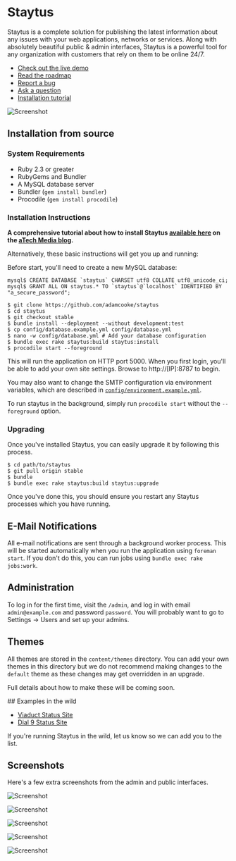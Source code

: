 # Staytus

Staytus is a complete solution for publishing the latest information about
any issues with your web applications, networks or services. Along with
absolutely beautiful public & admin interfaces, Staytus is a powerful tool for
any organization with customers that rely on them to be online 24/7.

* [Check out the live demo](http://demo.staytus.co)
* [Read the roadmap](https://github.com/adamcooke/staytus/blob/master/ROADMAP.md)
* [Report a bug](https://github.com/adamcooke/staytus/issues/new?labels=bug)
* [Ask a question](https://github.com/adamcooke/staytus/issues/new?labels=question)
* [Installation tutorial](https://atech.blog/atech/install-staytus-tutorial)

![Screenshot](https://s.adamcooke.io/15/iOzvtk.png)

## Installation from source

### System Requirements

* Ruby 2.3 or greater
* RubyGems and Bundler
* A MySQL database server
* Bundler (`gem install bundler`)
* Procodile (`gem install procodile`)

### Installation Instructions

**A comprehensive tutorial about how to install Staytus [available here](https://atech.blog/atech/install-staytus-tutorial) on the [aTech Media blog](https://atech.blog).**

Alternatively, these basic instructions will get you up and running:

Before start, you'll need to create a new MySQL database:

```text
mysql$ CREATE DATABASE `staytus` CHARSET utf8 COLLATE utf8_unicode_ci;
mysql$ GRANT ALL ON staytus.* TO `staytus`@`localhost` IDENTIFIED BY "a_secure_password";
```

```text
$ git clone https://github.com/adamcooke/staytus
$ cd staytus
$ git checkout stable
$ bundle install --deployment --without development:test
$ cp config/database.example.yml config/database.yml
$ nano -w config/database.yml # Add your database configuration
$ bundle exec rake staytus:build staytus:install
$ procodile start --foreground
```

This will run the application on HTTP port 5000. When you first
login, you'll be able to add your own site settings. Browse to http://[IP]:8787
to begin.

You may also want to change the SMTP configuration via environment variables,
which are described in [`config/environment.example.yml`](config/environment.example.yml).

To run staytus in the background, simply run `procodile start` without the `--foreground` option.

### Upgrading

Once you've installed Staytus, you can easily upgrade it by
following this process.

```text
$ cd path/to/staytus
$ git pull origin stable
$ bundle
$ bundle exec rake staytus:build staytus:upgrade
```

Once you've done this, you should ensure you restart any Staytus
processes which you have running.

## E-Mail Notifications

All e-mail notifications are sent through a background worker process. This will be started automatically when you run the application using `foreman start`. If you don't do this, you can run jobs using `bundle exec rake jobs:work`.

## Administration

To log in for the first time, visit the `/admin`, and log in with email
`admin@example.com` and password `password`. You will probably want to go to
Settings -> Users and set up your admins.

## Themes

All themes are stored in the `content/themes` directory. You can
add your own themes in this directory but we do not recommend
making changes to the `default` theme as these changes may get
overridden in an upgrade.

Full details about how to make these will be coming soon.

## Examples in the wild

* [Viaduct Status Site](http://status.viaduct.io)
* [Dial 9 Status Site](http://status.dial9.co.uk)

If you're running Staytus in the wild, let us know so we can
add you to the list.

## Screenshots

Here's a few extra screenshots from the admin and public interfaces.

![Screenshot](https://s.adamcooke.io/15/SZ2WUI.png)

![Screenshot](https://s.adamcooke.io/15/TgqeV8.png)

![Screenshot](https://s.adamcooke.io/15/JErXE75Fhu.png)

![Screenshot](https://s.adamcooke.io/15/fb5kFe.png)

![Screenshot](https://s.adamcooke.io/15/9n5W4j.png)
